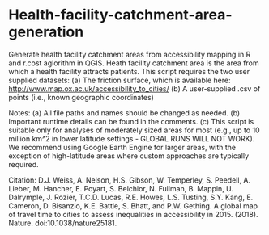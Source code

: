 # Health-facility-catchment-area-generation
Generate health facility catchment areas from accessibility mapping in R and r.cost aglorithm in QGIS. Heath facility catchment area is the area from which a health facility attracts patients.
This script requires the two user supplied datasets:
 (a) The friction surface, which is available here:  http://www.map.ox.ac.uk/accessibility_to_cities/
 (b) A user-supplied .csv of points (i.e., known geographic coordinates) 

Notes:
 (a) All file paths and names should be changed as needed.
 (b) Important runtime details can be found in the comments.
 (c) This script is suitable only for analyses of moderately sized areas for most (e.g., up to 10 million km^2 in lower latitude settings - GLOBAL RUNS WILL NOT WORK).
     We recommend using Google Earth Engine for larger areas, with the exception of high-latitude areas where custom approaches are typically required.

 Citation: D.J. Weiss, A. Nelson, H.S. Gibson, W. Temperley, S. Peedell, A. Lieber, M. Hancher, E. Poyart, S. Belchior, N. Fullman, B. Mappin, U. Dalrymple, J. Rozier, 
 T.C.D. Lucas, R.E. Howes, L.S. Tusting, S.Y. Kang, E. Cameron, D. Bisanzio, K.E. Battle, S. Bhatt, and P.W. Gething. A global map of travel time to cities to assess 
 inequalities in accessibility in 2015. (2018). Nature. doi:10.1038/nature25181.
